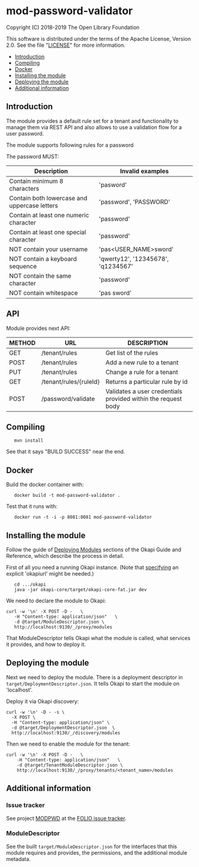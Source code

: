# mod-password-validator

Copyright (C) 2018-2019 The Open Library Foundation

This software is distributed under the terms of the Apache License,
Version 2.0. See the file "[LICENSE](LICENSE)" for more information.

<!-- ../../okapi/doc/md2toc -l 2 -h 4 README.md -->
* [Introduction](#introduction)
* [Compiling](#compiling)
* [Docker](#docker)
* [Installing the module](#installing-the-module)
* [Deploying the module](#deploying-the-module)
* [Additional information](#additional-information)

## Introduction

The module provides a default rule set for a tenant and functionality to manage them via REST API and
also allows to use a validation flow for a user password.

 The module supports following rules for a password

  The password MUST:

 |    Description                                 |  Invalid examples                 |
 |------------------------------------------------|-----------------------------------|
 | Contain minimum 8 characters                   | 'pasword'                         |
 | Contain both lowercase and uppercase letters   | 'password', 'PASSWORD'            |
 | Contain at least one numeric character         | 'password'                        |
 | Contain at least one special character         | 'password'                        |
 | NOT contain your username                      | 'pas<USER_NAME>sword'             |
 | NOT contain a keyboard sequence                | 'qwerty12', '12345678', 'q1234567'|
 | NOT contain the same character                 | 'password'                        |
 | NOT contain whitespace                         | 'pas sword'                       |

## API

Module provides next API:

 | METHOD |  URL                          | DESCRIPTION                                                       |
 |--------|-------------------------------|-------------------------------------------------------------------|
 | GET    | /tenant/rules                 | Get list of the rules                                             |
 | POST   | /tenant/rules                 | Add a new rule to a tenant                                        |
 | PUT    | /tenant/rules                 | Change a rule for a tenant                                        |
 | GET    | /tenant/rules/{ruleId}        | Returns a particular rule by id                                   |
 | POST   | /password/validate            | Validates a user credentials provided within the request body     |

## Compiling

```
   mvn install
```

See that it says "BUILD SUCCESS" near the end.

## Docker

Build the docker container with:

```
   docker build -t mod-password-validator .
```

Test that it runs with:

```
   docker run -t -i -p 8081:8081 mod-password-validator
```

## Installing the module

Follow the guide of
[Deploying Modules](https://github.com/folio-org/okapi/blob/master/doc/guide.md#example-1-deploying-and-using-a-simple-module)
sections of the Okapi Guide and Reference, which describe the process in detail.

First of all you need a running Okapi instance.
(Note that [specifying](../README.md#setting-things-up) an explicit 'okapiurl' might be needed.)

```
   cd .../okapi
   java -jar okapi-core/target/okapi-core-fat.jar dev
```

We need to declare the module to Okapi:

```
curl -w '\n' -X POST -D -   \
   -H "Content-type: application/json"   \
   -d @target/ModuleDescriptor.json \
   http://localhost:9130/_/proxy/modules
```

That ModuleDescriptor tells Okapi what the module is called, what services it
provides, and how to deploy it.

## Deploying the module

Next we need to deploy the module. There is a deployment descriptor in
`target/DeploymentDescriptor.json`. It tells Okapi to start the module on 'localhost'.

Deploy it via Okapi discovery:

```
curl -w '\n' -D - -s \
  -X POST \
  -H "Content-type: application/json" \
  -d @target/DeploymentDescriptor.json  \
  http://localhost:9130/_/discovery/modules
```

Then we need to enable the module for the tenant:

```
curl -w '\n' -X POST -D -   \
    -H "Content-type: application/json"   \
    -d @target/TenantModuleDescriptor.json \
    http://localhost:9130/_/proxy/tenants/<tenant_name>/modules
```

## Additional information

### Issue tracker

See project [MODPWD](https://issues.folio.org/browse/MODPWD)
at the [FOLIO issue tracker](https://dev.folio.org/guidelines/issue-tracker/).

### ModuleDescriptor

See the built `target/ModuleDescriptor.json` for the interfaces that this module
requires and provides, the permissions, and the additional module metadata.


